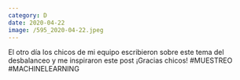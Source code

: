 ```yaml
--- 
category: D 
date: 2020-04-22 
image: /595_2020-04-22.jpeg 
--- 
```


El otro día los chicos de mi equipo escribieron sobre este tema del desbalanceo y me inspiraron este post ¡Gracias chicos! #MUESTREO #MACHINELEARNING